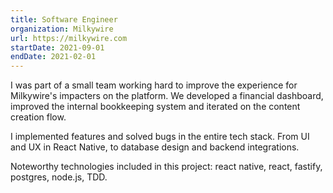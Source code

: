 ```yaml
---
title: Software Engineer
organization: Milkywire
url: https://milkywire.com
startDate: 2021-09-01
endDate: 2021-02-01
---
```


I was part of a small team working hard to improve the experience for Milkywire's impacters on the platform. We developed a financial dashboard, improved the internal bookkeeping system and iterated on the content creation flow.

I implemented features and solved bugs in the entire tech stack. From UI and UX in React Native, to database design and backend integrations.

Noteworthy technologies included in this project: react native, react, fastify, postgres, node.js, TDD.
